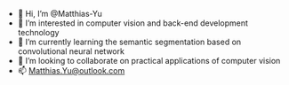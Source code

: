 - 👋 Hi, I’m @Matthias-Yu
- 👀 I’m interested in computer vision and back-end development technology
- 🌱 I’m currently learning the semantic segmentation based on convolutional neural network
- 💞️ I’m looking to collaborate on practical applications of computer vision
- 📫 Matthias.Yu@outlook.com

<!---
Matthias-Yu/Matthias-Yu is a ✨ special ✨ repository because its `README.md` (this file) appears on your GitHub profile.
You can click the Preview link to take a look at your changes.
--->
